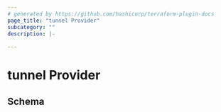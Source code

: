 ```yaml
---
# generated by https://github.com/hashicorp/terraform-plugin-docs
page_title: "tunnel Provider"
subcategory: ""
description: |-
  
---
```


# tunnel Provider





<!-- schema generated by tfplugindocs -->
## Schema
